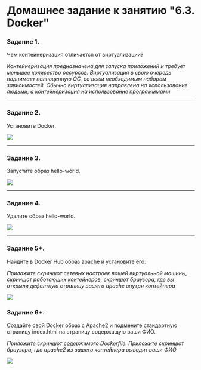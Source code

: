 # Домашнее задание к занятию "6.3. Docker"

### Задание 1. 

Чем контейнеризация отличается от виртуализации?

_Контейнеризация предназначена для запуска приложений и требует меньшее колисество ресурсов. Виртуализация в свою очередь поднимает полноценную ОС, со всем необходимым набором зависимостей. Обычно виртуализация направлена на использование людьми, а контейнеризация на использование программмами._

---

### Задание 2. 

Установите Docker.

![](https://github.com/guillotine666/nah/blob/6.3/virtualization/homework/tmp/6-3/6.2.png)

---

### Задание 3. 

Запустите образ hello-world.

![](https://github.com/guillotine666/nah/blob/6.3/virtualization/homework/tmp/6-3/6.3.png)

---

### Задание 4. 

Удалите образ hello-world.

![](https://github.com/guillotine666/nah/blob/6.3/virtualization/homework/tmp/6-3/6.4.png)

---

### Задание 5*. 

Найдите в Docker Hub образ apache и установите его.

*Приложите скриншот сетевых настроек вашей виртуальной машины,
скриншот работающих контейнеров,
скриншот браузера, где вы открыли дефолтную страницу вашего apache внутри контейнера*


![](https://github.com/guillotine666/nah/blob/6.3/virtualization/homework/tmp/6-3/6.5.png)

### Задание 6*.

Создайте свой Docker образ с Apache2 и подмените стандартную страницу index.html на страницу содержащую ваши ФИО.

*Приложите скриншот содержимого Dockerfile.
Приложите скриншот браузера, где apache2 из вашего контейнера выводит ваши ФИО*

![](https://github.com/guillotine666/nah/blob/6.3/virtualization/homework/tmp/6-3/6.6.png)
